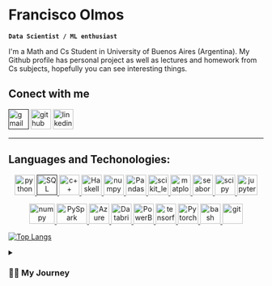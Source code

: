 

<!---
N34R20/N34R20 is a ✨ special ✨ repository because its `README.md` (this file) appears on your GitHub profile.
You can click the Preview link to take a look at your changes.
--->

<!---
Title
--->
# Francisco Olmos
**`Data Scientist / ML enthusiast`**

I'm a Math and Cs Student in University of Buenos Aires (Argentina). My Github profile has personal project as well as lectures and homework from Cs subjects, hopefully you can see interesting things.
 
<!-- 
Contact
--->
## Conect with me
 
[<img src='https://upload.wikimedia.org/wikipedia/commons/4/4e/Gmail_Icon.png' alt='gmail' height='40'>]()  [<img src='https://cdn.jsdelivr.net/npm/simple-icons@3.0.1/icons/github.svg' alt='github' height='40'>](https://github.com/N34R20)  [<img src='https://cdn.jsdelivr.net/npm/simple-icons@3.0.1/icons/linkedin.svg' alt='linkedin' height='40'>](https://www.linkedin.com/in/francisco-olmos-//)  

---


  <!-- 
Lenguages & Techonologies
--->

## Languages and Techonologies:

<p align="center">
  <a href="https://www.python.org" target="_blank"> <img src="https://i1.wp.com/www.inferencelab.com/wp-content/uploads/Python-logo-notext.svg_.png?w=1024" alt="python" width="40" height="40"/> </a>
  <a href="" target="_blank"> <img src="https://www.tec-innova.mx/wp-content/uploads/2021/12/Imagen1.png" alt="SQL" width="40" height="40"/> </a>
  <a href="https://es.wikipedia.org/wiki/C%2B%2B" target="_blank"> <img src="https://upload.wikimedia.org/wikipedia/commons/1/18/ISO_C%2B%2B_Logo.svg" alt="c++" width="40" height="40"/> </a> 
  <a href="https://www.haskell.org/" target="_blank"> <img src="https://cdn-icons-png.flaticon.com/512/5968/5968259.png" alt="Haskell" width="40" height="40"/> </a> 
  <a href="https://numpy.org/" target="_blank"> <img src="https://upload.wikimedia.org/wikipedia/commons/3/31/NumPy_logo_2020.svg" alt="numpy" width="40" height="40"/> </a> 
  <a href="https://pandas.pydata.org/" target="_blank"> <img src="https://upload.wikimedia.org/wikipedia/commons/2/22/Pandas_mark.svg" alt="Pandas" width="40" height="40"/> </a> 
  <a href="https://scikit-learn.org/" target="_blank"> <img src="https://upload.wikimedia.org/wikipedia/commons/0/05/Scikit_learn_logo_small.svg" alt="scikit_learn" width="40" height="40"/> 
  </a> <a href="https://matplotlib.org/" target="_blank"> <img src="https://matplotlib.org/3.1.1/_static/logo2_compressed.svg" alt="matplotlib" width="40" height="40"/> </a> 
  <a href="https://seaborn.pydata.org/" target="_blank"> <img src="https://seaborn.pydata.org/_images/logo-tall-lightbg.svg" alt="seaborn" width="40" height="40"/> </a>
  <a href="https://scipy.org/" target="_blank"> <img src="https://upload.wikimedia.org/wikipedia/commons/b/b2/SCIPY_2.svg" alt="scipy" width="40" height="40"/> </a>
  <a href="https://jupyter.org/" target="_blank"> <img src="https://upload.wikimedia.org/wikipedia/commons/3/38/Jupyter_logo.svg" alt="jupyter-notebook" width="40" height="40"/> </a>
</p>

<p align="center">
  <a href="https://www.docker.com/" target="_blank"> <img src="https://www.docker.com/wp-content/uploads/2022/03/vertical-logo-monochromatic.png" alt="numpy" width="50" 
height="40"/> </a>
  <a href="https://spark.apache.org/docs/latest/api/python/" target="_blank"> <img src="https://www.vectorlogo.zone/logos/apache_spark/apache_spark-ar21.png" alt="PySpark" width="60" height="40"/> </a>
  <a href="https://azure.microsoft.com/es-es/" target="_blank"> <img src="https://upload.wikimedia.org/wikipedia/commons/thumb/f/fa/Microsoft_Azure.svg/1200px-Microsoft_Azure.svg.png" alt="Azure" width="40" height="40"/> </a>
  <a href="https://www.databricks.com/" target="_blank"> <img src="https://yt3.googleusercontent.com/_7KEqCHnfwYCkZmPrEAinVpFFKpvyK9IGcHDsZtaj68aCOi6Ige1Zl3B6MjHZUuurc-WjEv1tVM=s900-c-k-c0x00ffffff-no-rj" alt="Databricks" width="40" height="40"/> </a>
  <a href="https://powerbi.microsoft.com/es-es/" target="_blank"> <img src="https://e7.pngegg.com/pngimages/820/213/png-clipart-power-bi-business-intelligence-microsoft-corporation-data-visualization-data-analysis-power-bi-dashboard-templates-thumbnail.png" alt="PowerBi" width="40" height="40"/> </a>
  <a href="https://www.tensorflow.org/" target="_blank"> <img src="https://www.vectorlogo.zone/logos/tensorflow/tensorflow-icon.svg" alt="tensorflow" width="40" height="40"/> </a>
  <a href="https://pytorch.org/" target="blank"> <img src="https://upload.wikimedia.org/wikipedia/commons/1/10/PyTorch_logo_icon.svg" alt="Pytorch" width="40" height="40"/> </a>
  <a href="https://es.wikipedia.org/wiki/Bash" target="_blank"> <img src="https://www.vectorlogo.zone/logos/gnu_bash/gnu_bash-icon.svg" alt="bash" width="40" height="40"/> </a> 
  <a href="https://git-scm.com/" target="_blank"> <img src="https://www.vectorlogo.zone/logos/git-scm/git-scm-icon.svg" alt="git" width="40" height="40"/>

</p>

[![Top Langs](https://github-readme-stats.vercel.app/api/top-langs/?username=N34R20)](https://github.com/anuraghazra/github-readme-stats)

<details>
 <summary><h3>👨‍💻 My Journey</h3></summary>
 
